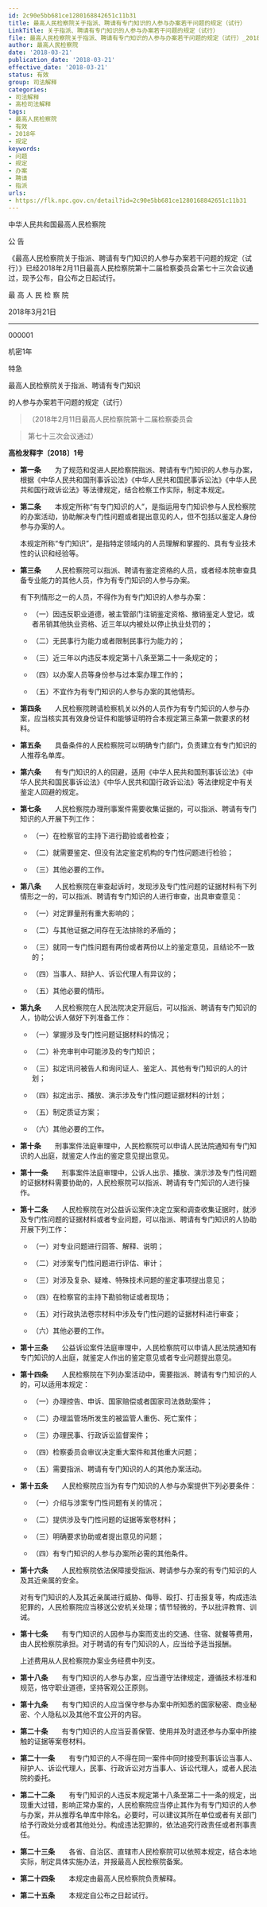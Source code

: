 ```yaml
---
id: 2c90e5bb681ce1280168842651c11b31
title: 最高人民检察院关于指派、聘请有专门知识的人参与办案若干问题的规定（试行）
LinkTitle: 关于指派、聘请有专门知识的人参与办案若干问题的规定（试行）
file: 最高人民检察院关于指派、聘请有专门知识的人参与办案若干问题的规定（试行）_20180321_2c90e5bb681ce1280168842651c11b31.doc
author: 最高人民检察院
date: '2018-03-21'
publication_date: '2018-03-21'
effective_date: '2018-03-21'
status: 有效
group: 司法解释
categories:
- 司法解释
- 高检司法解释
tags:
- 最高人民检察院
- 有效
- 2018年
- 规定
keywords:
- 问题
- 规定
- 办案
- 聘请
- 指派
urls:
- https://flk.npc.gov.cn/detail?id=2c90e5bb681ce1280168842651c11b31
---
```


中华人民共和国最高人民检察院

公 告

《最高人民检察院关于指派、聘请有专门知识的人参与办案若干问题的规定（试行）》已经2018年2月11日最高人民检察院第十二届检察委员会第七十三次会议通过，现予公布，自公布之日起试行。

最 高 人 民 检 察 院

2018年3月21日

---

000001

机密1年

特急

最高人民检察院关于指派、聘请有专门知识

的人参与办案若干问题的规定（试行）

> （2018年2月11日最高人民检察院第十二届检察委员会

> 第七十三次会议通过）

**高检发释字〔2018〕1号**

- **第一条**　　为了规范和促进人民检察院指派、聘请有专门知识的人参与办案，根据《中华人民共和国刑事诉讼法》《中华人民共和国民事诉讼法》《中华人民共和国行政诉讼法》等法律规定，结合检察工作实际，制定本规定。

- **第二条**　　本规定所称“有专门知识的人”，是指运用专门知识参与人民检察院的办案活动，协助解决专门性问题或者提出意见的人，但不包括以鉴定人身份参与办案的人。

  本规定所称“专门知识”，是指特定领域内的人员理解和掌握的、具有专业技术性的认识和经验等。

- **第三条**　　人民检察院可以指派、聘请有鉴定资格的人员，或者经本院审查具备专业能力的其他人员，作为有专门知识的人参与办案。

  有下列情形之一的人员，不得作为有专门知识的人参与办案：

  - （一）因违反职业道德，被主管部门注销鉴定资格、撤销鉴定人登记，或者吊销其他执业资格、近三年以内被处以停止执业处罚的；

  - （二）无民事行为能力或者限制民事行为能力的；

  - （三）近三年以内违反本规定第十八条至第二十一条规定的；

  - （四）以办案人员等身份参与过本案办理工作的；

  - （五）不宜作为有专门知识的人参与办案的其他情形。

- **第四条**　　人民检察院聘请检察机关以外的人员作为有专门知识的人参与办案，应当核实其有效身份证件和能够证明符合本规定第三条第一款要求的材料。

- **第五条**　　具备条件的人民检察院可以明确专门部门，负责建立有专门知识的人推荐名单库。

- **第六条**　　有专门知识的人的回避，适用《中华人民共和国刑事诉讼法》《中华人民共和国民事诉讼法》《中华人民共和国行政诉讼法》等法律规定中有关鉴定人回避的规定。

- **第七条**　　人民检察院办理刑事案件需要收集证据的，可以指派、聘请有专门知识的人开展下列工作：

  - （一）在检察官的主持下进行勘验或者检查；

  - （二）就需要鉴定、但没有法定鉴定机构的专门性问题进行检验；

  - （三）其他必要的工作。

- **第八条**　　人民检察院在审查起诉时，发现涉及专门性问题的证据材料有下列情形之一的，可以指派、聘请有专门知识的人进行审查，出具审查意见：

  - （一）对定罪量刑有重大影响的；

  - （二）与其他证据之间存在无法排除的矛盾的；

  - （三）就同一专门性问题有两份或者两份以上的鉴定意见，且结论不一致的；

  - （四）当事人、辩护人、诉讼代理人有异议的；

  - （五）其他必要的情形。

- **第九条**　　人民检察院在人民法院决定开庭后，可以指派、聘请有专门知识的人，协助公诉人做好下列准备工作：

  - （一）掌握涉及专门性问题证据材料的情况；

  - （二）补充审判中可能涉及的专门知识；

  - （三）拟定讯问被告人和询问证人、鉴定人、其他有专门知识的人的计划；

  - （四）拟定出示、播放、演示涉及专门性问题证据材料的计划；

  - （五）制定质证方案；

  - （六）其他必要的工作。

- **第十条**　　刑事案件法庭审理中，人民检察院可以申请人民法院通知有专门知识的人出庭，就鉴定人作出的鉴定意见提出意见。

- **第十一条**　　刑事案件法庭审理中，公诉人出示、播放、演示涉及专门性问题的证据材料需要协助的，人民检察院可以指派、聘请有专门知识的人进行操作。

- **第十二条**　　人民检察院在对公益诉讼案件决定立案和调查收集证据时，就涉及专门性问题的证据材料或者专业问题，可以指派、聘请有专门知识的人协助开展下列工作：

  - （一）对专业问题进行回答、解释、说明；

  - （二）对涉案专门性问题进行评估、审计；

  - （三）对涉及复杂、疑难、特殊技术问题的鉴定事项提出意见；

  - （四）在检察官的主持下勘验物证或者现场；

  - （五）对行政执法卷宗材料中涉及专门性问题的证据材料进行审查；

  - （六）其他必要的工作。

- **第十三条**　　公益诉讼案件法庭审理中，人民检察院可以申请人民法院通知有专门知识的人出庭，就鉴定人作出的鉴定意见或者专业问题提出意见。

- **第十四条**　　人民检察院在下列办案活动中，需要指派、聘请有专门知识的人的，可以适用本规定：

  - （一）办理控告、申诉、国家赔偿或者国家司法救助案件；

  - （二）办理监管场所发生的被监管人重伤、死亡案件；

  - （三）办理民事、行政诉讼监督案件；

  - （四）检察委员会审议决定重大案件和其他重大问题；

  - （五）需要指派、聘请有专门知识的人的其他办案活动。

- **第十五条**　　人民检察院应当为有专门知识的人参与办案提供下列必要条件：

  - （一）介绍与涉案专门性问题有关的情况；

  - （二）提供涉及专门性问题的证据等案卷材料；

  - （三）明确要求协助或者提出意见的问题；

  - （四）有专门知识的人参与办案所必需的其他条件。

- **第十六条**　　人民检察院依法保障接受指派、聘请参与办案的有专门知识的人及其近亲属的安全。

  对有专门知识的人及其近亲属进行威胁、侮辱、殴打、打击报复等，构成违法犯罪的，人民检察院应当移送公安机关处理；情节轻微的，予以批评教育、训诫。

- **第十七条**　　有专门知识的人因参与办案而支出的交通、住宿、就餐等费用，由人民检察院承担。对于聘请的有专门知识的人，应当给予适当报酬。

  上述费用从人民检察院办案业务经费中列支。

- **第十八条**　　有专门知识的人参与办案，应当遵守法律规定，遵循技术标准和规范，恪守职业道德，坚持客观公正原则。

- **第十九条**　　有专门知识的人应当保守参与办案中所知悉的国家秘密、商业秘密、个人隐私以及其他不宜公开的内容。

- **第二十条**　　有专门知识的人应当妥善保管、使用并及时退还参与办案中所接触的证据等案卷材料。

- **第二十一条**　　有专门知识的人不得在同一案件中同时接受刑事诉讼当事人、辩护人、诉讼代理人，民事、行政诉讼对方当事人、诉讼代理人，或者人民法院的委托。

- **第二十二条**　　有专门知识的人违反本规定第十八条至第二十一条的规定，出现重大过错，影响正常办案的，人民检察院应当停止其作为有专门知识的人参与办案，并从推荐名单库中除名。必要时，可以建议其所在单位或者有关部门给予行政处分或者其他处分。构成违法犯罪的，依法追究行政责任或者刑事责任。

- **第二十三条**　　各省、自治区、直辖市人民检察院可以依照本规定，结合本地实际，制定具体实施办法，并报最高人民检察院备案。

- **第二十四条**　　本规定由最高人民检察院负责解释。

- **第二十五条**　　本规定自公布之日起试行。
